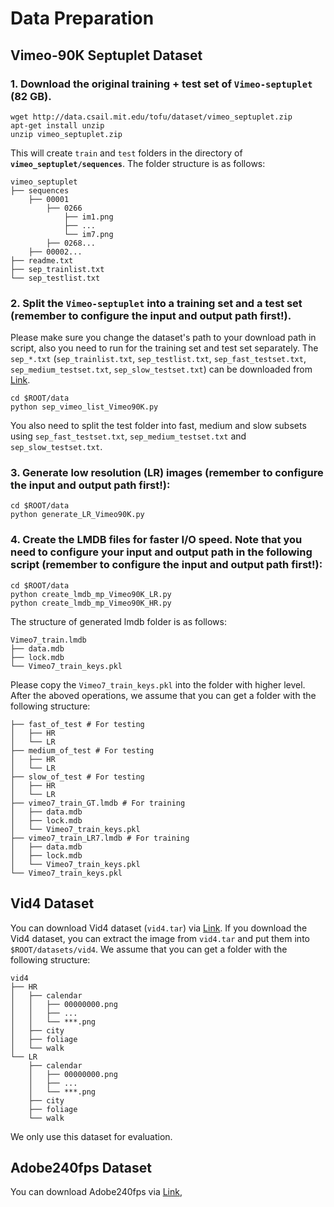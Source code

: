 # Data Preparation
<!-- We hope that you can get a dataset folder ```$ROOT/datasets``` with the structure: -->
## Vimeo-90K Septuplet Dataset
### 1. Download the original training + test set of `Vimeo-septuplet` (82 GB).
```
wget http://data.csail.mit.edu/tofu/dataset/vimeo_septuplet.zip
apt-get install unzip
unzip vimeo_septuplet.zip
```
This will create `train` and `test` folders in the directory of **`vimeo_septuplet/sequences`**. The folder structure is as follows:
```
vimeo_septuplet
├── sequences
    ├── 00001
        ├── 0266
            ├── im1.png
            ├── ...
            └── im7.png
        ├── 0268...
    ├── 00002...
├── readme.txt
├── sep_trainlist.txt
└── sep_testlist.txt
```

### 2. Split the `Vimeo-septuplet` into a training set and a test set (remember to configure the input and output path first!). 
Please make sure you change the dataset's path to your download path in script, also you need to run for the training set and test set separately. The ```sep_*.txt``` (```sep_trainlist.txt```, ```sep_testlist.txt```, ```sep_fast_testset.txt```, ```sep_medium_testset.txt```, ```sep_slow_testset.txt```) can be downloaded from [Link](https://drive.google.com/drive/folders/1PjXClB-S8pyB6y1UWJQnZK7fela5Lcu1?usp=sharing).
```
cd $ROOT/data
python sep_vimeo_list_Vimeo90K.py
```
You also need to split the test folder into fast, medium and slow subsets using ```sep_fast_testset.txt```, ```sep_medium_testset.txt``` and ```sep_slow_testset.txt```.

### 3. Generate low resolution (LR) images (remember to configure the input and output path first!):
```
cd $ROOT/data
python generate_LR_Vimeo90K.py
```

### 4. Create the LMDB files for faster I/O speed. Note that you need to configure your input and output path in the following script (remember to configure the input and output path first!):
```
cd $ROOT/data
python create_lmdb_mp_Vimeo90K_LR.py
python create_lmdb_mp_Vimeo90K_HR.py
```
The structure of generated lmdb folder is as follows:
```
Vimeo7_train.lmdb
├── data.mdb
├── lock.mdb
└── Vimeo7_train_keys.pkl
```
Please copy the ```Vimeo7_train_keys.pkl``` into the folder with higher level. After the aboved operations, we assume that you can get a folder with the following structure:
```
├── fast_of_test # For testing
│   ├── HR
│   └── LR
├── medium_of_test # For testing
│   ├── HR
│   └── LR
├── slow_of_test # For testing
│   ├── HR
│   └── LR
├── vimeo7_train_GT.lmdb # For training
│   ├── data.mdb
│   ├── lock.mdb
│   └── Vimeo7_train_keys.pkl
├── vimeo7_train_LR7.lmdb # For training
│   ├── data.mdb
│   ├── lock.mdb
│   └── Vimeo7_train_keys.pkl
└── Vimeo7_train_keys.pkl
```

## Vid4 Dataset
You can download Vid4 dataset (```vid4.tar```) via [Link](https://drive.google.com/drive/folders/1PjXClB-S8pyB6y1UWJQnZK7fela5Lcu1?usp=sharing). If you download the Vid4 dataset, you can extract the image from ```vid4.tar``` and put them into ```$ROOT/datasets/vid4```. We assume that you can get a folder with the following structure:
```
vid4
├── HR
│   ├── calendar
│   │   ├── 00000000.png
│   │   ├── ...
│   │   └── ***.png
│   ├── city
│   ├── foliage
│   └── walk
└── LR
    ├── calendar
    │   ├── 00000000.png
    │   ├── ...
    │   └── ***.png
    ├── city
    ├── foliage
    └── walk
```
We only use this dataset for evaluation.

## Adobe240fps Dataset
You can download Adobe240fps via [Link](http://www.cs.ubc.ca/labs/imager/tr/2017/DeepVideoDeblurring/DeepVideoDeblurring_Dataset_Original_High_FPS_Videos.zip),